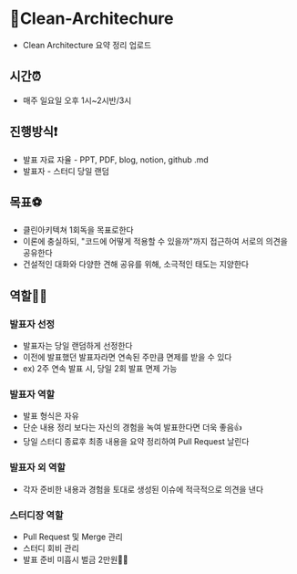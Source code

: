 # 📌Clean-Architechure
- Clean Architecture 요약 정리 업로드

## 시간⏰
- 매주 일요일 오후 1시~2시반/3시

## 진행방식❗️
- 발표 자료 자율 - PPT, PDF, blog, notion, github .md
- 발표자 - 스터디 당일 랜덤

## 목표⚽
- 클린아키텍쳐 1회독을 목표로한다
- 이론에 충실하되, "코드에 어떻게 적용할 수 있을까"까지 접근하여 서로의 의견을 공유한다
- 건설적인 대화와 다양한 견해 공유를 위해, 소극적인 태도는 지양한다

## 역할✍🏻

### 발표자 선정
- 발표자는 당일 랜덤하게 선정한다
- 이전에 발표했던 발표자라면 연속된 주만큼 면제를 받을 수 있다
- ex) 2주 연속 발표 시, 당일 2회 발표 면제 가능

### 발표자 역할
- 발표 형식은 자유
- 단순 내용 정리 보다는 자신의 경험을 녹여 발표한다면 더욱 좋음👍
- 당일 스터디 종료후 최종 내용을 요약 정리하여 Pull Request 날린다

### 발표자 외 역할
- 각자 준비한 내용과 경험을 토대로 생성된 이슈에 적극적으로 의견을 낸다

### 스터디장 역할
- Pull Request 및 Merge 관리
- 스터디 회비 관리
- 발표 준비 미흡시 벌금 2만원🤦‍♂️
